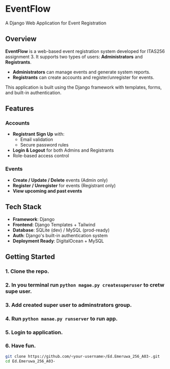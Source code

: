 # EventFlow 
A Django Web Application for Event Registration

## Overview

**EventFlow** is a web-based event registration system developed for ITAS256 assignment 3. It supports two types of users: **Administrators** and **Registrants**.

- **Administrators** can manage events and generate system reports.
- **Registrants** can create accounts and register/unregister for events.

This application is built using the Django framework with templates, forms, and built-in authentication.

## Features

### Accounts
- **Registrant Sign Up** with:
  - Email validation
  - Secure password rules
- **Login & Logout** for both Admins and Registrants
- Role-based access control

### Events
- **Create / Update / Delete** events (Admin only)
- **Register / Unregister** for events (Registrant only)
- **View upcoming and past events**


## Tech Stack

- **Framework**: Django
- **Frontend**: Django Templates + Tailwind
- **Database**: SQLite (dev) / MySQL (prod-ready)
- **Auth**: Django's built-in authentication system
- **Deployment Ready**: DigitalOcean + MySQL

## Getting Started

### 1. Clone the repo.
### 2. In you terminal run `python magae.py createsuperuser` to cretw supe user.
### 3. Add created super user to adminstrators group.
### 4. Run `python manae.py runserver` to run app.
### 5. Login to application.
### 6. Have fun.

```bash
git clone https://github.com/<your-username>/Ed.Emeruwa_256_A03-.git
cd Ed.Emeruwa_256_A03-
